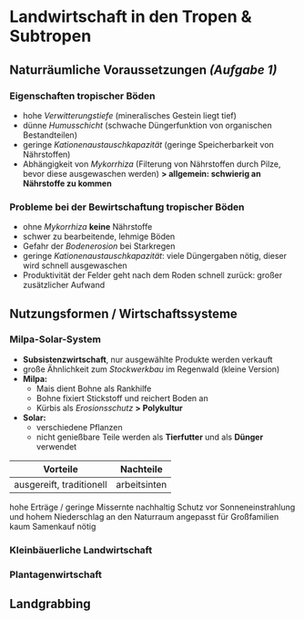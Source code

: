 # Landwirtschaft in den Tropen & Subtropen

## Naturräumliche Voraussetzungen *(Aufgabe 1)*

### Eigenschaften tropischer Böden
- hohe *Verwitterungstiefe* (mineralisches Gestein liegt tief)
- dünne *Humusschicht* (schwache Düngerfunktion von organischen Bestandteilen)
- geringe *Kationenaustauschkapazität* (geringe Speicherbarkeit von Nährstoffen)
- Abhängigkeit von *Mykorrhiza* (Filterung von Nährstoffen durch Pilze, bevor diese ausgewaschen werden)
	**> allgemein: schwierig an Nährstoffe zu kommen**

### Probleme bei der Bewirtschaftung tropischer Böden
- ohne *Mykorrhiza* **keine** Nährstoffe
- schwer zu bearbeitende, lehmige Böden
- Gefahr der *Bodenerosion* bei Starkregen
- geringe *Kationenaustauschkapazität*: viele Düngergaben nötig, dieser wird schnell ausgewaschen
- Produktivität der Felder geht nach dem Roden schnell zurück: großer zusätzlicher Aufwand

## Nutzungsformen / Wirtschaftssysteme

### Milpa-Solar-System
- **Subsistenzwirtschaft**, nur ausgewählte Produkte werden verkauft
- große Ähnlichkeit zum *Stockwerkbau* im Regenwald (kleine Version)
- **Milpa:**
	- Mais dient Bohne als Rankhilfe
	- Bohne fixiert Stickstoff und reichert Boden an
	- Kürbis als *Erosionsschutz* **> Polykultur**
- **Solar:**
	- verschiedene Pflanzen
	- nicht genießbare Teile werden als **Tierfutter** und als **Dünger** verwendet

Vorteile | Nachteile
--- | ---
ausgereift, traditionell | arbeitsinten
hohe Erträge / geringe Missernte
nachhaltig
Schutz vor Sonneneinstrahlung und hohem Niederschlag
an den Naturraum angepasst
für Großfamilien
kaum Samenkauf nötig

### Kleinbäuerliche Landwirtschaft

### Plantagenwirtschaft

## Landgrabbing

<!--stackedit_data:
eyJoaXN0b3J5IjpbLTY1MTQzNTA4OCwtOTUzNzk1NTUwLDMxMj
Y2MDU2NSwtMjA1OTQ5NzUxOSwxMzgzMjIwODY3XX0=
-->